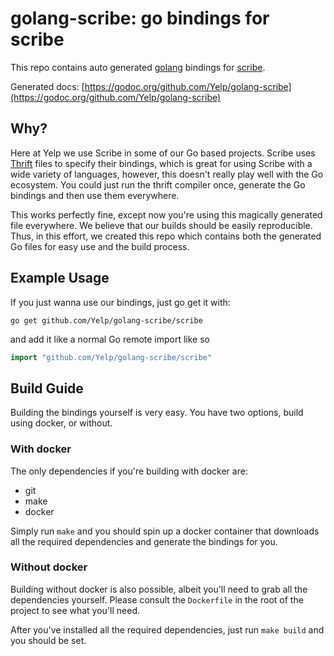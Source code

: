# golang-scribe: go bindings for scribe

This repo contains auto generated [golang](https://golang.org/)
bindings for [scribe](https://github.com/facebookarchive/scribe).

Generated docs: [https://godoc.org/github.com/Yelp/golang-scribe](https://godoc.org/github.com/Yelp/golang-scribe)

## Why?

Here at Yelp we use Scribe in some of our Go based projects.
Scribe uses [Thrift](https://thrift.apache.org/) files to specify their
bindings, which is great for using Scribe with a wide variety of
languages, however, this doesn't really play well with the Go
ecosystem. You could just run the thrift compiler once, generate
the Go bindings and then use them everywhere.

This works perfectly fine, except now you're using this magically
generated file everywhere. We believe that our builds should be
easily reproducible. Thus, in this effort, we created this repo which
contains both the generated Go files for easy use and the build
process.

## Example Usage

If you just wanna use our bindings, just go get it with:

`go get github.com/Yelp/golang-scribe/scribe`

and add it like a normal Go
remote import like so

```go
import "github.com/Yelp/golang-scribe/scribe"
```

## Build Guide

Building the bindings yourself is very easy. You have two options,
build using docker, or without.

### With docker

The only dependencies if you're building with docker are:

  * git
  * make
  * docker

Simply run `make` and you should spin up a docker container that
downloads all the required dependencies and generate the bindings
for you.

### Without docker

Building without docker is also possible, albeit you'll need to grab
all the dependencies yourself. Please consult the `Dockerfile` in
the root of the project to see what you'll need.

After you've installed all the required dependencies, just run
`make build` and you should be set.

